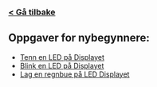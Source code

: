 <br>
<br>

### [< Gå tilbake](index.md)

## Oppgaver for nybegynnere:

- [Tenn en LED på Displayet](https://makecode.microbit.org/#tutorial:https://github.com/8gywce293pcg/rgb-matrix-single-led)
- [Blink en LED på Displayet](https://makecode.microbit.org/#tutorial:https://github.com/8gywce293pcg/rgb-matrix-single-blink-led)
- [Lag en regnbue på LED Displayet](https://makecode.microbit.org/#tutorial:https://github.com/8gywce293pcg/tut-test)
